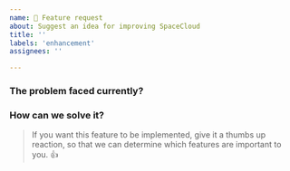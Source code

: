 ```yaml
---
name: 🚀 Feature request
about: Suggest an idea for improving SpaceCloud
title: ''
labels: 'enhancement'
assignees: ''

---
```


### The problem faced currently?
<!--
  Provide a clear and concise description of what the problem is.
  For example, "I'm always frustrated when..."
-->

### How can we solve it?
<!--
  Provide a clear and concise description of what you want to happen.
  For example, "I'm always frustrated when..."
-->


>If you want this feature to be implemented, give it a thumbs up reaction, so that we can determine which features are important to you.
>👍 
